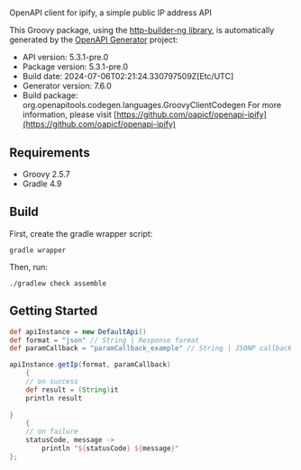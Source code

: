 # 

OpenAPI client for ipify, a simple public IP address API

This Groovy package, using the [http-builder-ng library](https://http-builder-ng.github.io/http-builder-ng/), is automatically generated by the [OpenAPI Generator](https://openapi-generator.tech) project:

- API version: 5.3.1-pre.0
- Package version: 5.3.1-pre.0
- Build date: 2024-07-06T02:21:24.330797509Z[Etc/UTC]
- Generator version: 7.6.0
- Build package: org.openapitools.codegen.languages.GroovyClientCodegen
For more information, please visit [https://github.com/oapicf/openapi-ipify](https://github.com/oapicf/openapi-ipify)

## Requirements

* Groovy 2.5.7
* Gradle 4.9

## Build

First, create the gradle wrapper script:

```
gradle wrapper
```

Then, run:

```
./gradlew check assemble
```

## Getting Started


```groovy
def apiInstance = new DefaultApi()
def format = "json" // String | Response format
def paramCallback = "paramCallback_example" // String | JSONP callback function name

apiInstance.getIp(format, paramCallback)
    {
    // on success
    def result = (String)it
    println result
    
}
    {
    // on failure
    statusCode, message ->
        println "${statusCode} ${message}"
};
```

